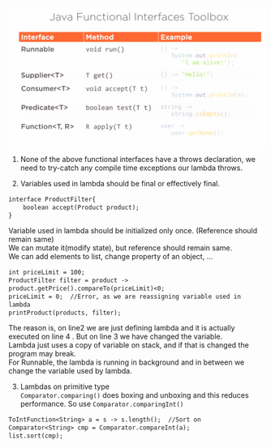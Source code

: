 ![alt text](https://github.com/SaurabhPotdar/Java-Demos/blob/main/Java/src/main/java/com/cg/java/lambda/Screenshot%202021-05-20%20155209.png)

1. None of the above functional interfaces have a throws declaration, we need to try-catch any compile time exceptions our lambda throws. 

2. Variables used in lambda should be final or effectively final.
```
interface ProductFilter{
	boolean accept(Product product);
}
```
Variable used in lambda should be initialized only once. (Reference should remain same)</br>
We can mutate it(modify state), but reference should remain same.</br>
We can add elements to list, change property of an object, ...
```
int priceLimit = 100;
ProductFilter filter = product -> product.getPrice().compareTo(priceLimit)<0;
priceLimit = 0;  //Error, as we are reassigning variable used in lambda
printProduct(products, filter);
```
The reason is, on line2 we are just defining lambda and it is actually executed on line 4 . But on line 3 we have changed the variable.</br>
Lambda just uses a copy of variable on stack, and if that is changed the program may break.</br>
For Runnable, the lambda is running in background and in between we change the variable used by lambda.

3. Lambdas on primitive type</br>
```Comparator.comparing()``` does boxing and unboxing and this reduces performance. So use ```Comparator.comparingInt()```
```
ToIntFunction<String> a = s -> s.length();  //Sort on 
Comparator<String> cmp = Comparator.compareInt(a);
list.sort(cmp);

```